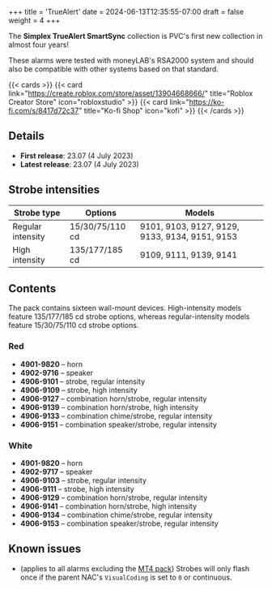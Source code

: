 +++
title = 'TrueAlert'
date = 2024-06-13T12:35:55-07:00
draft = false
weight = 4
+++

The **Simplex TrueAlert SmartSync** collection is PVC's first new collection in almost four years!

These alarms were tested with moneyLAB's RSA2000 system and should also be compatible with other systems based on that standard.

{{< cards >}}
    {{< card link="https://create.roblox.com/store/asset/13904668666/" title="Roblox Creator Store" icon="robloxstudio" >}}
    {{< card link="https://ko-fi.com/s/8417d72c37" title="Ko-fi Shop" icon="kofi" >}}
{{< /cards >}}

## Details
* **First release**: 23.07 (4 July 2023)
* **Latest release**: 23.07 (4 July 2023)

## Strobe intensities
| Strobe type       | Options         | Models |
| --------          | -------         | -------         | 
| Regular intensity | 15/30/75/110 cd | 9101, 9103, 9127, 9129, 9133, 9134, 9151, 9153 |
| High intensity    | 135/177/185 cd  | 9109, 9111, 9139, 9141 |

## Contents
The pack contains sixteen wall-mount devices. High-intensity models feature 135/177/185 cd strobe options, whereas regular-intensity models feature 15/30/75/110 cd strobe options.

### Red
* **4901-9820** – horn
* **4902-9716** – speaker
* **4906-9101** – strobe, regular intensity
* **4906-9109** – strobe, high intensity
* **4906-9127** – combination horn/strobe, regular intensity
* **4906-9139** – combination horn/strobe, high intensity
* **4906-9133** – combination chime/strobe, regular intensity
* **4906-9151** – combination speaker/strobe, regular intensity

### White
* **4901-9820** – horn
* **4902-9717** – speaker
* **4906-9103** – strobe, regular intensity
* **4906-9111** – strobe, high intensity
* **4906-9129** – combination horn/strobe, regular intensity
* **4906-9141** – combination horn/strobe, high intensity
* **4906-9134** – combination chime/strobe, regular intensity
* **4906-9153** – combination speaker/strobe, regular intensity

## Known issues
* (applies to all alarms excluding the [MT4 pack](../mt4)) Strobes will only flash once if the parent NAC's `VisualCoding` is set to `0` or continuous.